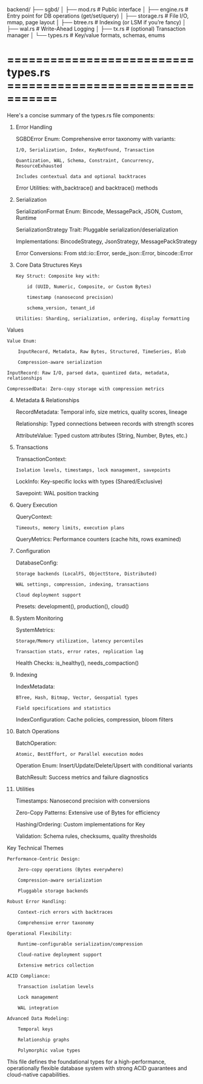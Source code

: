 backend/
├── sgbd/
│ ├── mod.rs # Public interface
│ ├── engine.rs # Entry point for DB operations (get/set/query)
│ ├── storage.rs # File I/O, mmap, page layout
│ ├── btree.rs # Indexing (or LSM if you’re fancy)
│ ├── wal.rs # Write-Ahead Logging
│ ├── tx.rs # (optional) Transaction manager
│ └── types.rs # Key/value formats, schemas, enums

# ========================== types.rs =================================

Here's a concise summary of the types.rs file components:

1.  Error Handling

    SGBDError Enum: Comprehensive error taxonomy with variants:

        I/O, Serialization, Index, KeyNotFound, Transaction

        Quantization, WAL, Schema, Constraint, Concurrency, ResourceExhausted

        Includes contextual data and optional backtraces

    Error Utilities: with_backtrace() and backtrace() methods

2.  Serialization

    SerializationFormat Enum: Bincode, MessagePack, JSON, Custom, Runtime

    SerializationStrategy Trait: Pluggable serialization/deserialization

    Implementations: BincodeStrategy, JsonStrategy, MessagePackStrategy

    Error Conversions: From std::io::Error, serde_json::Error, bincode::Error

3.  Core Data Structures
    Keys

        Key Struct: Composite key with:

            id (UUID, Numeric, Composite, or Custom Bytes)

            timestamp (nanosecond precision)

            schema_version, tenant_id

        Utilities: Sharding, serialization, ordering, display formatting

Values

    Value Enum:

        InputRecord, Metadata, Raw Bytes, Structured, TimeSeries, Blob

        Compression-aware serialization

    InputRecord: Raw I/O, parsed data, quantized data, metadata, relationships

    CompressedData: Zero-copy storage with compression metrics

4.  Metadata & Relationships

    RecordMetadata: Temporal info, size metrics, quality scores, lineage

    Relationship: Typed connections between records with strength scores

    AttributeValue: Typed custom attributes (String, Number, Bytes, etc.)

5.  Transactions

    TransactionContext:

        Isolation levels, timestamps, lock management, savepoints

    LockInfo: Key-specific locks with types (Shared/Exclusive)

    Savepoint: WAL position tracking

6.  Query Execution

    QueryContext:

        Timeouts, memory limits, execution plans

    QueryMetrics: Performance counters (cache hits, rows examined)

7.  Configuration

    DatabaseConfig:

        Storage backends (LocalFS, ObjectStore, Distributed)

        WAL settings, compression, indexing, transactions

        Cloud deployment support

    Presets: development(), production(), cloud()

8.  System Monitoring

    SystemMetrics:

        Storage/Memory utilization, latency percentiles

        Transaction stats, error rates, replication lag

    Health Checks: is_healthy(), needs_compaction()

9.  Indexing

    IndexMetadata:

        BTree, Hash, Bitmap, Vector, Geospatial types

        Field specifications and statistics

    IndexConfiguration: Cache policies, compression, bloom filters

10. Batch Operations

    BatchOperation:

        Atomic, BestEffort, or Parallel execution modes

    Operation Enum: Insert/Update/Delete/Upsert with conditional variants

    BatchResult: Success metrics and failure diagnostics

11. Utilities

    Timestamps: Nanosecond precision with conversions

    Zero-Copy Patterns: Extensive use of Bytes for efficiency

    Hashing/Ordering: Custom implementations for Key

    Validation: Schema rules, checksums, quality thresholds

Key Technical Themes

    Performance-Centric Design:

        Zero-copy operations (Bytes everywhere)

        Compression-aware serialization

        Pluggable storage backends

    Robust Error Handling:

        Context-rich errors with backtraces

        Comprehensive error taxonomy

    Operational Flexibility:

        Runtime-configurable serialization/compression

        Cloud-native deployment support

        Extensive metrics collection

    ACID Compliance:

        Transaction isolation levels

        Lock management

        WAL integration

    Advanced Data Modeling:

        Temporal keys

        Relationship graphs

        Polymorphic value types

This file defines the foundational types for a high-performance, operationally flexible database system with strong ACID guarantees and cloud-native capabilities.
